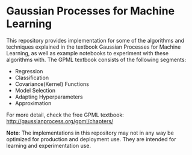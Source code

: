 # Gaussian Processes for Machine Learning

This repository provides implementation for some of the algorithms and techniques explained in the textbook Gaussian Processes for Machine Learning, as well as example notebooks to experiment with these algorithms with. The GPML textbook consists of the following segments:

- Regression
- Classification
- Covariance(Kernel) Functions
- Model Selection
- Adapting Hyperparameters
- Approximation

For more detail, check the free GPML textbook: http://gaussianprocess.org/gpml/chapters/


**Note**: The implementations in this repository may not in any way be optimized for production and deployment use. They are intended for learning and experimentation use.

